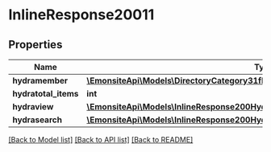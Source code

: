 # InlineResponse20011

## Properties
Name | Type | Description | Notes
------------ | ------------- | ------------- | -------------
**hydramember** | [**\EmonsiteApi\Models\DirectoryCategory31fbbfdd88806b77396d71a17314e994Jsonld[]**](DirectoryCategory31fbbfdd88806b77396d71a17314e994Jsonld.md) |  | 
**hydratotal_items** | **int** |  | [optional] 
**hydraview** | [**\EmonsiteApi\Models\InlineResponse200Hydraview**](InlineResponse200Hydraview.md) |  | [optional] 
**hydrasearch** | [**\EmonsiteApi\Models\InlineResponse200Hydrasearch**](InlineResponse200Hydrasearch.md) |  | [optional] 

[[Back to Model list]](../../README.md#documentation-for-models) [[Back to API list]](../../README.md#documentation-for-api-endpoints) [[Back to README]](../../README.md)

